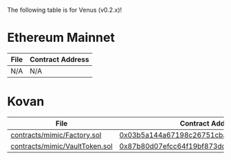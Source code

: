 The following table is for Venus (v0.2.x)!

# Ethereum Mainnet

File | Contract Address
-----|-----------------
N/A  | N/A

# Kovan

File | Contract Address
-----|-----------------
[contracts/mimic/Factory.sol](https://github.com/Alpha-Serpentis-Developments/Project-Mimic/blob/9931f12ea753f0af5f37d316805a132b6b6f2452/contracts/mimic/Factory.sol) | [0x03b5a144a67198c26751cba726b03c116f41239d](https://kovan.etherscan.io/address/0x03b5a144a67198c26751cba726b03c116f41239d)
[contracts/mimic/VaultToken.sol](https://github.com/Alpha-Serpentis-Developments/Project-Mimic/blob/testing/contracts/mimic/VaultToken.sol) | [0x87b80d07efcc64f19bf873dc87a99c85e591036b](https://kovan.etherscan.io/address/0x87b80d07efcc64f19bf873dc87a99c85e591036b#code)

